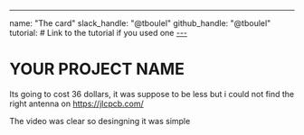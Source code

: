 ---
name: "The card"
slack_handle: "@tboulel"
github_handle: "@tboulel"
tutorial: # Link to the tutorial if you used one
[---](https://cloud-baw5pw456-hack-club-bot.vercel.app/0build_a_circuit_board_with_maggie.mp4)

# YOUR PROJECT NAME

<!-- Describe your board in 2-3 sentences. What are you making? What will it do? -->

<!-- How much is it going to cost? -->
Its going to cost 36 dollars, it was suppose to be less but i could not find the right antenna on https://jlcpcb.com/
<!-- Tell us a little bit about your design process. What were some challenges? What helped? ***Totally optional*** -->
The video was clear so desingning it was simple 
